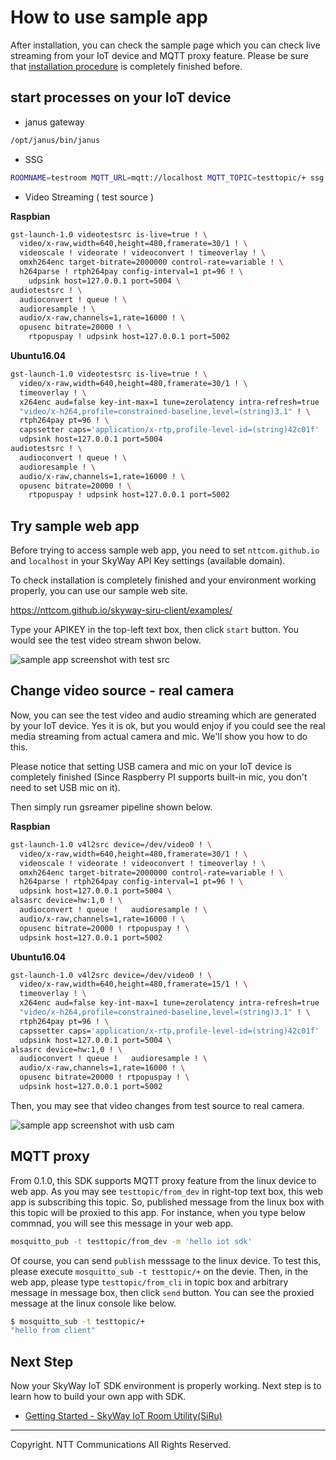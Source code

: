 # How to use sample app

After installation, you can check the sample page which you can check live streaming from your IoT device and MQTT proxy feature. Please be sure that [installation procedure](./how_to_install.md) is completely finished before.

## start processes on your IoT device

* janus gateway

```bash
/opt/janus/bin/janus
```

* SSG

```bash
ROOMNAME=testroom MQTT_URL=mqtt://localhost MQTT_TOPIC=testtopic/+ ssg start
```

* Video Streaming ( test source )

**Raspbian**

```bash
gst-launch-1.0 videotestsrc is-live=true ! \
  video/x-raw,width=640,height=480,framerate=30/1 ! \
  videoscale ! videorate ! videoconvert ! timeoverlay ! \
  omxh264enc target-bitrate=2000000 control-rate=variable ! \
  h264parse ! rtph264pay config-interval=1 pt=96 ! \
    udpsink host=127.0.0.1 port=5004 \
audiotestsrc ! \
  audioconvert ! queue ! \
  audioresample ! \
  audio/x-raw,channels=1,rate=16000 ! \
  opusenc bitrate=20000 ! \
    rtpopuspay ! udpsink host=127.0.0.1 port=5002
```

**Ubuntu16.04**

```bash
gst-launch-1.0 videotestsrc is-live=true ! \
  video/x-raw,width=640,height=480,framerate=30/1 ! \
  timeoverlay ! \
  x264enc aud=false key-int-max=1 tune=zerolatency intra-refresh=true ! \
  "video/x-h264,profile=constrained-baseline,level=(string)3.1" ! \
  rtph264pay pt=96 ! \
  capssetter caps='application/x-rtp,profile-level-id=(string)42c01f' ! \
  udpsink host=127.0.0.1 port=5004
audiotestsrc ! \
  audioconvert ! queue ! \
  audioresample ! \
  audio/x-raw,channels=1,rate=16000 ! \
  opusenc bitrate=20000 ! \
    rtpopuspay ! udpsink host=127.0.0.1 port=5002
```

## Try sample web app

Before trying to access sample web app, you need to set ``nttcom.github.io`` and ``localhost`` in your SkyWay API Key settings (available domain).

To check installation is completely finished and your environment working properly, you can use our sample web site.

https://nttcom.github.io/skyway-siru-client/examples/

Type your APIKEY in the top-left text box, then click `start` button.
You would see the test video stream shwon below.

![sample app screenshot with test src](https://nttcom.github.io/skyway-iot-sdk/images/iot_sample_app_bar.png)

## Change video source - real camera

Now, you can see the test video and audio streaming which are generated by your IoT device. Yes it is ok, but you would enjoy if you could see the real media streaming from actual camera and mic. We'll show you how to do this.

Please notice that setting USB camera and mic on your IoT device is completely finished (Since Raspberry PI supports built-in mic, you don't need to set USB mic on it).

Then simply run gsreamer pipeline shown below.

**Raspbian**

```bash
gst-launch-1.0 v4l2src device=/dev/video0 ! \
  video/x-raw,width=640,height=480,framerate=30/1 ! \
  videoscale ! videorate ! videoconvert ! timeoverlay ! \
  omxh264enc target-bitrate=2000000 control-rate=variable ! \
  h264parse ! rtph264pay config-interval=1 pt=96 ! \
  udpsink host=127.0.0.1 port=5004 \
alsasrc device=hw:1,0 ! \
  audioconvert ! queue !   audioresample ! \
  audio/x-raw,channels=1,rate=16000 ! \
  opusenc bitrate=20000 ! rtpopuspay ! \
  udpsink host=127.0.0.1 port=5002
```

**Ubuntu16.04**

```bash
gst-launch-1.0 v4l2src device=/dev/video0 ! \
  video/x-raw,width=640,height=480,framerate=15/1 ! \
  timeoverlay ! \
  x264enc aud=false key-int-max=1 tune=zerolatency intra-refresh=true ! \
  "video/x-h264,profile=constrained-baseline,level=(string)3.1" ! \
  rtph264pay pt=96 ! \
  capssetter caps='application/x-rtp,profile-level-id=(string)42c01f' ! \
  udpsink host=127.0.0.1 port=5004 \
alsasrc device=hw:1,0 ! \
  audioconvert ! queue !   audioresample ! \
  audio/x-raw,channels=1,rate=16000 ! \
  opusenc bitrate=20000 ! rtpopuspay ! \
  udpsink host=127.0.0.1 port=5002
```

Then, you may see that video changes from test source to real camera.

![sample app screenshot with usb cam](https://nttcom.github.io/skyway-iot-sdk/images/iot_sample_app_me.png)

## MQTT proxy

From 0.1.0, this SDK supports MQTT proxy feature from the linux device to web app. As you may see `testtopic/from_dev` in right-top text box, this web app is subscribing this topic. So, published message from the linux box with this topic will be proxied to this app. For instance, when you type below commnad, you will see this message in your web app.

```bash
mosquitto_pub -t testtopic/from_dev -m 'hello iot sdk'
```

Of course, you can send `publish` messsage to the linux device. To test this, please execute `mosquitto_sub -t testtopic/+` on the devie. Then, in the web app, please type `testtopic/from_cli` in topic box and arbitrary message in message box, then click `send` button. You can see the proxied message at the linux console like below.

```bash
$ mosquitto_sub -t testtopic/+
"hello from client"
```

## Next Step

Now your SkyWay IoT SDK environment is properly working. Next step is to learn how to build your own app with SDK.
* [Getting Started - SkyWay IoT Room Utility(SiRu)](./how_to_use_siru.md)

---
Copyright. NTT Communications All Rights Reserved.
